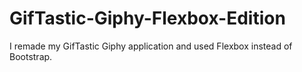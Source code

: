 # GifTastic-Giphy-Flexbox-Edition
I remade my GifTastic Giphy application and used Flexbox instead of Bootstrap.
